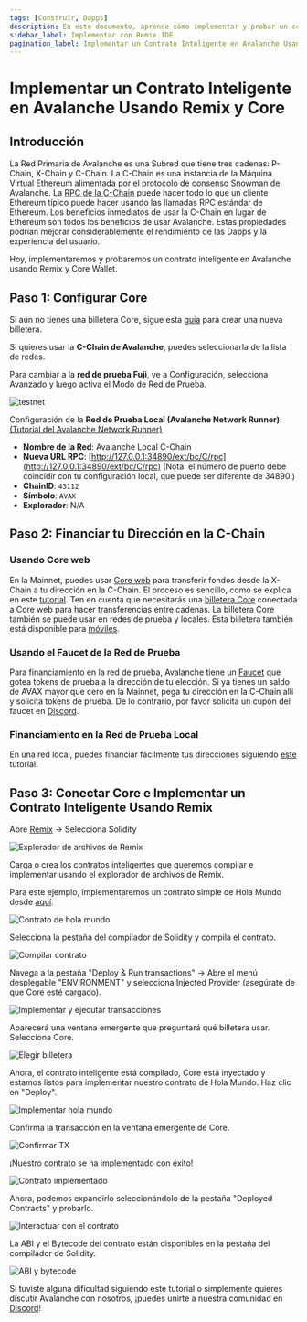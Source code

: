 ```yaml
---
tags: [Construir, Dapps]
description: En este documento, aprende cómo implementar y probar un contrato inteligente en Avalanche usando Remix y Core.
sidebar_label: Implementar con Remix IDE
pagination_label: Implementar un Contrato Inteligente en Avalanche Usando Remix y Core
---
```


# Implementar un Contrato Inteligente en Avalanche Usando Remix y Core

## Introducción

La Red Primaria de Avalanche es una Subred que tiene tres cadenas: P-Chain, X-Chain
y C-Chain. La C-Chain es una instancia de la Máquina Virtual Ethereum alimentada
por el protocolo de consenso Snowman de Avalanche. La
[RPC de la C-Chain](/reference/avalanchego/c-chain/api.md) puede hacer todo lo que un cliente Ethereum típico puede hacer
usando las llamadas RPC estándar de Ethereum. Los beneficios inmediatos de
usar la C-Chain en lugar de Ethereum son todos los beneficios de usar
Avalanche. Estas propiedades podrían mejorar considerablemente el rendimiento de
las Dapps y la experiencia del usuario.

Hoy, implementaremos y probaremos un contrato inteligente en Avalanche usando Remix y Core Wallet.

## Paso 1: Configurar Core

Si aún no tienes una billetera Core, sigue esta
[guía](https://support.avax.network/en/articles/6100129-core-extension-how-do-i-create-a-new-wallet)
para crear una nueva billetera.

Si quieres usar la **C-Chain de Avalanche**, puedes seleccionarla de la lista de redes.

Para cambiar a la **red de prueba Fuji**, ve a Configuración, selecciona Avanzado y luego activa el Modo de Red de Prueba.

<div style={{textAlign: 'center'}}>

![testnet](/img/remix-core-guide/testnet.png)

</div>

Configuración de la **Red de Prueba Local (Avalanche Network Runner)**: [(Tutorial del Avalanche Network Runner)](/tooling/network-runner.md)

- **Nombre de la Red**: Avalanche Local C-Chain
- **Nueva URL RPC**:
  [http://127.0.0.1:34890/ext/bc/C/rpc](http://127.0.0.1:34890/ext/bc/C/rpc)
  (Nota: el número de puerto debe coincidir con tu configuración local, que puede ser diferente
  de 34890.)
- **ChainID**: `43112`
- **Símbolo**: `AVAX`
- **Explorador**: N/A

## Paso 2: Financiar tu Dirección en la C-Chain

### **Usando Core web**

En la Mainnet, puedes usar [Core
web](https://core.app/) para transferir fondos desde la X-Chain a tu
dirección en la C-Chain. El proceso es sencillo, como se explica en este
[tutorial](https://support.avax.network/en/articles/8133713-core-web-how-do-i-make-cross-chain-transfers-in-core-stake).
Ten en cuenta que necesitarás una [billetera Core](https://join.core.app/extension) conectada a Core web para hacer transferencias entre cadenas.
La billetera Core también se puede usar en redes de prueba y locales.
Esta billetera también está disponible para [móviles](https://support.avax.network/en/articles/6115608-core-mobile-where-can-i-download-core-mobile-to-my-phone).

### **Usando el Faucet de la Red de Prueba**

Para financiamiento en la red de prueba, Avalanche tiene un
[Faucet](https://faucet.avax.network/) que gotea tokens de prueba a la dirección de
tu elección. Si ya tienes un saldo de AVAX mayor que cero en la Mainnet,
pega tu dirección en la C-Chain allí y solicita tokens de prueba. De lo contrario,
por favor solicita un cupón del faucet en
[Discord](https://discord.com/channels/578992315641626624/1193594716835545170).

### Financiamiento en la Red de Prueba Local

En una red local, puedes financiar fácilmente tus direcciones siguiendo
[este](/build/subnet/hello-subnet.md#importing-the-test-private-key) tutorial.

## Paso 3: Conectar Core e Implementar un Contrato Inteligente Usando Remix

Abre [Remix](https://remix.ethereum.org/) -&gt; Selecciona Solidity

![Explorador de archivos de Remix](/img/remix-core-guide/remix.png)

Carga o crea los contratos inteligentes que queremos compilar e implementar usando el explorador de archivos de Remix.

Para este ejemplo, implementaremos un contrato simple de Hola Mundo desde [aquí](https://blog.chain.link/how-to-create-a-hello-world-smart-contract-with-solidity/).

![Contrato de hola mundo](/img/remix-core-guide/contract.png)

Selecciona la pestaña del compilador de Solidity y compila el contrato.

![Compilar contrato](/img/remix-core-guide/compile.png)

Navega a la pestaña "Deploy & Run transactions" -&gt; Abre el menú desplegable "ENVIRONMENT" y selecciona
Injected Provider (asegúrate de que Core esté cargado).

![Implementar y ejecutar transacciones](/img/remix-core-guide/provider.png)

Aparecerá una ventana emergente que preguntará qué billetera usar. Selecciona Core.

<div style={{textAlign: 'center'}}>

![Elegir billetera](/img/remix-core-guide/wallet.png)

</div>

Ahora, el contrato inteligente está compilado, Core está inyectado y estamos listos para
implementar nuestro contrato de Hola Mundo. Haz clic en "Deploy".

![Implementar hola mundo](/img/remix-core-guide/deploy.png)

Confirma la transacción en la ventana emergente de Core.

<div style={{textAlign: 'center'}}>

![Confirmar TX](/img/remix-core-guide/approve.png)

</div>

¡Nuestro contrato se ha implementado con éxito!

![Contrato implementado](/img/remix-core-guide/deployed.png)

Ahora, podemos expandirlo seleccionándolo de la pestaña "Deployed Contracts" y probarlo.

<div style={{textAlign: 'center'}}>

![Interactuar con el contrato](/img/remix-core-guide/interact.png)

</div>

La ABI y el Bytecode del contrato están disponibles en la pestaña del compilador de Solidity.

<div style={{textAlign: 'center'}}>

![ABI y bytecode](/img/remix-core-guide/ABI-bytecode.png)

</div>

Si tuviste alguna dificultad siguiendo este tutorial o simplemente quieres discutir
Avalanche con nosotros, ¡puedes unirte a nuestra comunidad en [Discord](https://chat.avalabs.org/)!